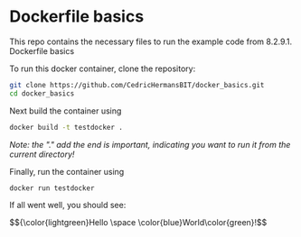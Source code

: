 # Dockerfile basics

This repo contains the necessary files to run the example code from 8.2.9.1. Dockerfile basics

To run this docker container, clone the repository:

```bash
git clone https://github.com/CedricHermansBIT/docker_basics.git
cd docker_basics
```

Next build the container using

```bash
docker build -t testdocker .
```
*Note: the "." add the end is important, indicating you want to run it from the current directory!*

Finally, run the container using

```bash
docker run testdocker
```

If all went well, you should see:

$${\color{lightgreen}Hello \space \color{blue}World\color{green}!$$
